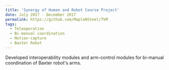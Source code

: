 ```yaml
---
title: 'Synergy of Human and Robot Course Project'
date: July 2017 - December 2017
permalink: https://github.com/MapleNSteel/TVM
tags:
  - Teleoperation
  - Bi-manual coordination
  - Motion-capture
  - Baxter Robot
---
```


Developed interoperability modules and arm-control modules for bi-manual coordination of Baxter robot's arms.
